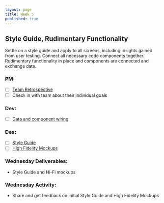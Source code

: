 ```yaml
---
layout: page
title: Week 5
published: true
---
```



## Style Guide, Rudimentary Functionality

Settle on a style guide and apply to all screens, including insights gained from user testing. Connect all necessary code components together. Rudimentary functionality in place and components are connected and exchange data.

### PM:
* [ ] [Team Retrospective](retrospective.md)
* [ ] Check in with team about their individual goals

### Dev:
* [ ] [Data and component wiring](data-and-component-wiring.md)

### Des:
* [ ] [Style Guide](style-guide.md)
* [ ] [High Fidelity Mockups](high-fidelity-mockups.md)

### Wednesday Deliverables:
  * Style Guide and Hi-Fi mockups  

### Wednesday Activity:
  * Share and get feedback on initial Style Guide and High Fidelity Mockups
